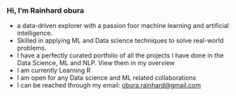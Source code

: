  ### Hi, I’m Rainhard obura
-  a data-driven explorer with a passion foor machine learning and artificial intelligence.
-  Skilled in applying ML and Data science techniques to solve real-world problems.
- I have a perfectly curated portfolio of all the projects I have done in the Data Science, ML and  NLP. View them in my overview
- I am currently Learning R
- I am open for any Data science and ML related collaborations
- I can be reached through my email: obura.rainhard@gmail.com

<!---
rainhard-obura/rainhard-obura is a ✨ special ✨ repository because its `README.md` (this file) appears on your GitHub profile.
You can click the Preview link to take a look at your changes.
--->
